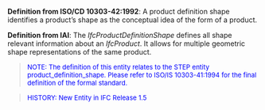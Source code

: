 ﻿**Definition
from ISO/CD 10303-42:1992**: A product definition shape identifies a product&rsquo;s shape as the conceptual idea of the form of a product.

**Definition
from IAI**: The _IfcProductDefinitionShape_ defines all shape relevant information about an _IfcProduct_. It allows for multiple geometric shape representations of the same product.

> <font color="#0000ff" size="-1">NOTE: The definition
of this entity relates to the STEP entity product_definition_shape.
Please refer to ISO/IS 10303-41:1994 for the final definition of the
formal standard. </font>

> <font color="#0000ff" size="-1">HISTORY: New Entity
in IFC Release 1.5</font>

